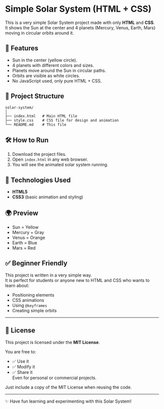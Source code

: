 # Simple Solar System (HTML + CSS)

This is a very simple Solar System project made with only **HTML** and **CSS**.  
It shows the Sun at the center and 4 planets (Mercury, Venus, Earth, Mars) moving in circular orbits around it.  

## 🚀 Features
- Sun in the center (yellow circle).
- 4 planets with different colors and sizes.
- Planets move around the Sun in circular paths.
- Orbits are visible as white circles.
- No JavaScript used, only pure HTML + CSS.

## 📂 Project Structure
```
solar-system/
│
├── index.html   # Main HTML file
├── style.css    # CSS file for design and animation
└── README.md    # This file
```

## 🛠️ How to Run
1. Download the project files.
2. Open `index.html` in any web browser.
3. You will see the animated solar system running.

## 🎨 Technologies Used
- **HTML5**
- **CSS3** (basic animation and styling)

## 🌍 Preview
- Sun = Yellow  
- Mercury = Gray  
- Venus = Orange  
- Earth = Blue  
- Mars = Red  

## ✅ Beginner Friendly
This project is written in a very simple way.  
It is perfect for students or anyone new to HTML and CSS who wants to learn about:
- Positioning elements
- CSS animations
- Using `@keyframes`
- Creating simple orbits

---

## 📜 License
This project is licensed under the **MIT License**.  

You are free to:
- ✅ Use it  
- ✅ Modify it  
- ✅ Share it  
Even for personal or commercial projects.  

Just include a copy of the MIT License when reusing the code.

---
✨ Have fun learning and experimenting with this Solar System!

